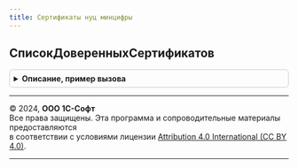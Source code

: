 ```yaml
---
title: Сертификаты нуц минцифры
---
```



## СписокДоверенныхСертификатов
<details style="margin: 1em 0; padding: 0.5em; border: 1px solid #ccc; border-radius: 6px;">

<summary style="font-weight: bold; cursor: pointer;">Описание, пример вызова</summary>

```bsl

// Возвращает массив доверенных сертификатов
//
// Возвращаемое значение:
//   Массив из Структура:
//    * Наименование - Строка
//    * Хранилище - Строка - Имя хранилища
//    * ДействителенДо - Дата
//    * Сертификат - Строка - сертификат в виде Base64
//
Функция СписокДоверенныхСертификатов() Экспорт
```

Пример вызова
```bsl
Результат = СертификатыНУЦМинцифры.СписокДоверенныхСертификатов() 
```
</details>

---

© 2024, **ООО 1С-Софт**  
Все права защищены. Эта программа и сопроводительные материалы предоставляются  
в соответствии с условиями лицензии [Attribution 4.0 International (CC BY 4.0)](https://creativecommons.org/licenses/by/4.0/legalcode).

---
